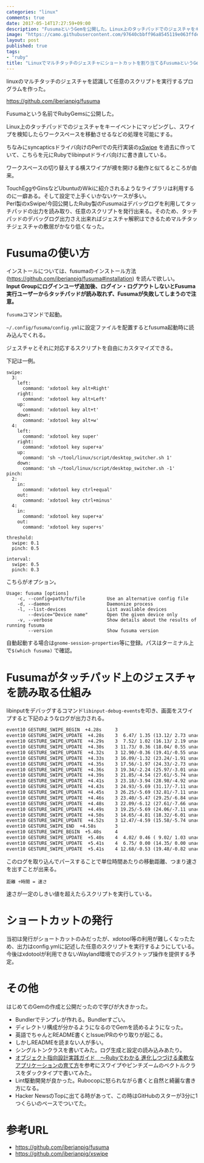 ```yaml
---
categories: "linux"
comments: true
date: 2017-05-14T17:27:59+09:00
description: "FusumaというGemを公開した。Linux上のタッチパッドでのジェスチャをキーイベントにマッピングし、スワイプを検知したらワークスペースを移動させるなどの処理を可能にする。"
image: "https://camo.githubusercontent.com/97640cbbff96a8545119e063ffdeb31954d3f739/68747470733a2f2f692e6779617a6f2e636f6d2f37353766656635323633313062396436386636386538306562316534353430662e706e67"
layout: post
published: true
tags:
- "ruby"
title: "Linuxでマルチタッチのジェスチャにショートカットを割り当てるFusumaというGemを作った"
---
```


linuxのマルチタッチのジェスチャを認識して任意のスクリプトを実行するプログラムを作った。

https://github.com/iberianpig/fusuma

Fusumaという名前でRubyGemsに公開した。

Linux上のタッチパッドでのジェスチャをキーイベントにマッピングし、スワイプを検知したらワークスペースを移動させるなどの処理を可能にする。

ちなみにsyncapticsドライバ向けのPerlでの先行実装の[xSwipe](https://github.com/iberianpig/xswipe) を過去に作っていて、こちらを元にRubyでlibinputドライバ向けに書き直している。

ワークスペースの切り替えする横スワイプが襖を開ける動作と似てるところが由来。

TouchEggやGinsなどUbuntuのWikiに紹介されるようなライブラリは利用するのに一癖ある。そして設定で上手くいかないケースが多い。  
Perl製のxSwipe/今回公開したRuby製のFusumaはデバッグログを利用してタッチパッドの出力を読み取り、任意のスクリプトを発行出来る。そのため、タッチパッドのデバッグログ出力さえ出来ればジェスチャ解釈はできるためマルチタッチジェスチャの敷居がかなり低くなった。


# Fusumaの使い方
インストールについては、fusumaのインストール方法(https://github.com/iberianpig/fusuma#installation) を読んで欲しい。  
**Input Groupにログインユーザ追加後、ログイン・ログアウトしないとFusuma実行ユーザーからタッチパッドが読み取れず、Fusumaが失敗してしまうので注意。**

`fusuma`コマンドで起動。 

`~/.config/fusuma/config.yml`に設定ファイルを配置するとfusuma起動時に読み込んでくれる。

ジェスチャとそれに対応するスクリプトを自由にカスタマイズできる。

下記は一例。
```
swipe:
  3:
    left:
      command: 'xdotool key alt+Right'
    right:
      command: 'xdotool key alt+Left'
    up:
      command: 'xdotool key alt+t'
    down:
      command: 'xdotool key alt+w'
  4:
    left:
      command: 'xdotool key super'
    right:
      command: 'xdotool key super+a'
    up:
      command: 'sh ~/tool/linux/script/desktop_switcher.sh 1'
    down:
      command: 'sh ~/tool/linux/script/desktop_switcher.sh -1'
pinch:
  2:
    in:
      command: 'xdotool key ctrl+equal'
    out:
      command: 'xdotool key ctrl+minus'
  4:
    in:
      command: 'xdotool key super+a'
    out:
      command: 'xdotool key super+s'

threshold:
  swipe: 0.1
  pinch: 0.5

interval:
  swipe: 0.5
  pinch: 0.3
```


 こちらがオプション。

```
Usage: fusuma [options]
    -c, --config=path/to/file        Use an alternative config file
    -d, --daemon                     Daemonize process
    -l, --list-devices               List available devices
        --device="Device name"       Open the given device only
    -v, --verbose                    Show details about the results of running fusuma
        --version                    Show fusuma version
```



自動起動する場合は`gnome-session-properties`等に登録。パスはターミナル上で`$(which fusuma)` で確認。


# Fusumaがタッチパッド上のジェスチャを読み取る仕組み

libinputをデバッグするコマンド`libinput-debug-events`を叩き、画面をスワイプすると下記のようなログが出力される。

```md
event10 GESTURE_SWIPE_BEGIN  +4.28s     3
event10 GESTURE_SWIPE_UPDATE  +4.28s    3  6.47/ 1.35 (13.12/ 2.73 unaccelerated)
event10 GESTURE_SWIPE_UPDATE  +4.29s    3  7.52/ 1.02 (16.13/ 2.19 unaccelerated)
event10 GESTURE_SWIPE_UPDATE  +4.30s    3 11.73/ 0.36 (18.04/ 0.55 unaccelerated)
event10 GESTURE_SWIPE_UPDATE  +4.32s    3 12.90/-0.36 (19.41/-0.55 unaccelerated)
event10 GESTURE_SWIPE_UPDATE  +4.33s    3 16.09/-1.32 (23.24/-1.91 unaccelerated)
event10 GESTURE_SWIPE_UPDATE  +4.35s    3 17.56/-1.97 (24.33/-2.73 unaccelerated)
event10 GESTURE_SWIPE_UPDATE  +4.36s    3 19.34/-2.24 (25.97/-3.01 unaccelerated)
event10 GESTURE_SWIPE_UPDATE  +4.39s    3 21.85/-4.54 (27.61/-5.74 unaccelerated)
event10 GESTURE_SWIPE_UPDATE  +4.41s    3 23.18/-3.94 (28.98/-4.92 unaccelerated)
event10 GESTURE_SWIPE_UPDATE  +4.43s    3 24.93/-5.69 (31.17/-7.11 unaccelerated)
event10 GESTURE_SWIPE_UPDATE  +4.45s    3 26.25/-5.69 (32.81/-7.11 unaccelerated)
event10 GESTURE_SWIPE_UPDATE  +4.46s    3 23.40/-5.47 (29.25/-6.84 unaccelerated)
event10 GESTURE_SWIPE_UPDATE  +4.48s    3 22.09/-6.12 (27.61/-7.66 unaccelerated)
event10 GESTURE_SWIPE_UPDATE  +4.49s    3 19.25/-5.69 (24.06/-7.11 unaccelerated)
event10 GESTURE_SWIPE_UPDATE  +4.50s    3 14.65/-4.81 (18.32/-6.01 unaccelerated)
event10 GESTURE_SWIPE_UPDATE  +4.52s    3 12.47/-4.59 (15.58/-5.74 unaccelerated)
event10 GESTURE_SWIPE_END  +4.58s       3
event10 GESTURE_SWIPE_BEGIN  +5.40s     4
event10 GESTURE_SWIPE_UPDATE  +5.40s    4  4.02/ 0.46 ( 9.02/ 1.03 unaccelerated)
event10 GESTURE_SWIPE_UPDATE  +5.41s    4  6.75/ 0.00 (14.35/ 0.00 unaccelerated)
event10 GESTURE_SWIPE_UPDATE  +5.41s    4 12.68/-0.53 (19.48/-0.82 unaccelerated)
```

このログを取り込んでパースすることで単位時間あたりの移動距離、つまり速さを出すことが出来る。

`距離 ÷時間 = 速さ`

速さが一定のしきい値を超えたらスクリプトを実行している。

# ショートカットの発行
当初は発行がショートカットのみだったが、xdotool等の利用が難しくなったため、出力はconfig.ymlに記述した任意のスクリプトを実行するようにしている。
今後はxdotoolが利用できないWayland環境でのデスクトップ操作を提供する予定。

# その他

はじめてのGemの作成と公開だったので学びが大きかった。
* Bundlerでテンプレが作れる。Bundlerすごい。
* ディレクトリ構成が分かるようになるのでGemを読めるようになった。
* 英語でちゃんとREADME書くとIssue/PRのやり取りが起こる。
* しかしREADMEを読まない人が多い。
* シングルトンクラスを書いてみた。ログ生成と設定の読み込みあたり。
* [オブジェクト指向設計実践ガイド　～Rubyでわかる 進化しつづける柔軟なアプリケーションの育て方](https://www.amazon.co.jp/dp/B01L8SEVYI/ref=dp-kindle-redirect?_encoding=UTF8&btkr=1)を参考にスワイプやピンチズームのベクトルクラスをダックタイプで書いてみた。
* Lint駆動開発が良かった。Rubocopに怒られながら書くと自然と綺麗な書き方になる。
* Hacker NewsのTopに出てる時があって、この時はGitHubのスターが3分に1つくらいのペースでついてた。

# 参考URL
* https://github.com/iberianpig/fusuma
* https://github.com/iberianpig/xswipe
